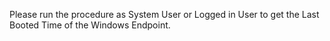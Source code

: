 Please run the procedure as System User or Logged in User to get the Last Booted Time of the Windows Endpoint.